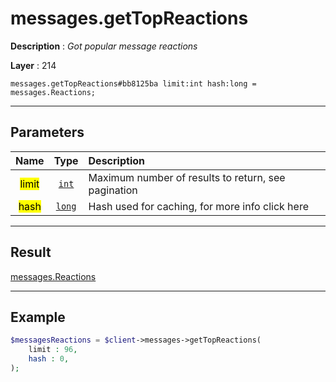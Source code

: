 # messages.getTopReactions

**Description** : *Got popular message reactions*

**Layer** : 214

```tl
messages.getTopReactions#bb8125ba limit:int hash:long = messages.Reactions;
```

---

## Parameters

| Name | Type | Description |
| :---: | :---: | :--- |
| <mark>limit</mark> | [`int`](type/int) | Maximum number of results to return, see pagination |
| <mark>hash</mark> | [`long`](type/long) | Hash used for caching, for more info click here |

---

## Result

[messages.Reactions](type/messages.Reactions)

---

## Example

```php
$messagesReactions = $client->messages->getTopReactions(
	limit : 96,
	hash : 0,
);
```